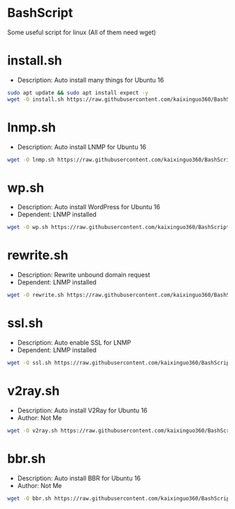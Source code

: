 # BashScript
Some useful script for linux
(All of them need wget)

install.sh
=======

- Description: Auto install many things for Ubuntu 16
```bash
sudo apt update && sudo apt install expect -y
wget -O install.sh https://raw.githubusercontent.com/kaixinguo360/BashScript/master/install.sh && chmod +x install.sh && ./install.sh
```

lnmp.sh
=======

- Description: Auto install LNMP for Ubuntu 16
```bash
wget -O lnmp.sh https://raw.githubusercontent.com/kaixinguo360/BashScript/master/lnmp/lnmp.sh && chmod +x lnmp.sh && sudo ./lnmp.sh
```

wp.sh
=======

- Description: Auto install WordPress for Ubuntu 16
- Dependent: LNMP installed
```bash
wget -O wp.sh https://raw.githubusercontent.com/kaixinguo360/BashScript/master/wp/wp.sh && chmod +x wp.sh && sudo ./wp.sh
```

rewrite.sh
=======

- Description: Rewrite unbound domain request
- Dependent: LNMP installed
```bash
wget -O rewrite.sh https://raw.githubusercontent.com/kaixinguo360/BashScript/master/rewrite/rewrite.sh && chmod +x rewrite.sh && sudo ./rewrite.sh
```

ssl.sh
=======

- Description: Auto enable SSL for LNMP
- Dependent: LNMP installed
```bash
wget -O ssl.sh https://raw.githubusercontent.com/kaixinguo360/BashScript/master/ssl/ssl.sh && chmod +x ssl.sh && sudo ./ssl.sh
```

v2ray.sh
=======

- Description: Auto install V2Ray for Ubuntu 16
- Author: Not Me
```bash
wget -O v2ray.sh https://raw.githubusercontent.com/kaixinguo360/BashScript/master/v2ray/v2ray.sh && chmod +x v2ray.sh && sudo ./v2ray.sh
```

bbr.sh
=======

- Description: Auto install BBR for Ubuntu 16
- Author: Not Me
```bash
wget -O bbr.sh https://raw.githubusercontent.com/kaixinguo360/BashScript/master/bbr/bbr.sh && chmod +x bbr.sh && sudo ./bbr.sh
```

